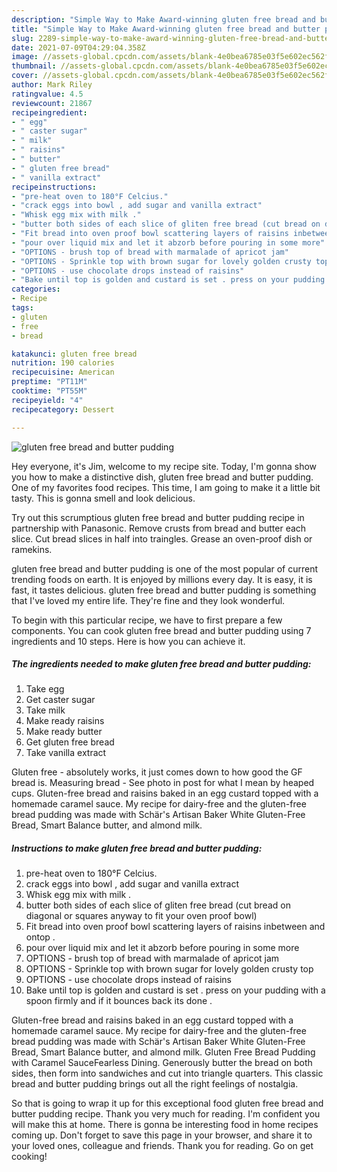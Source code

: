 ```yaml
---
description: "Simple Way to Make Award-winning gluten free bread and butter pudding"
title: "Simple Way to Make Award-winning gluten free bread and butter pudding"
slug: 2289-simple-way-to-make-award-winning-gluten-free-bread-and-butter-pudding
date: 2021-07-09T04:29:04.358Z
image: //assets-global.cpcdn.com/assets/blank-4e0bea6785e03f5e602ec562f230caae08da540cada707380b4fe1bbebba43da.png
thumbnail: //assets-global.cpcdn.com/assets/blank-4e0bea6785e03f5e602ec562f230caae08da540cada707380b4fe1bbebba43da.png
cover: //assets-global.cpcdn.com/assets/blank-4e0bea6785e03f5e602ec562f230caae08da540cada707380b4fe1bbebba43da.png
author: Mark Riley
ratingvalue: 4.5
reviewcount: 21867
recipeingredient:
- " egg"
- " caster sugar"
- " milk"
- " raisins"
- " butter"
- " gluten free bread"
- " vanilla extract"
recipeinstructions:
- "pre-heat oven to 180°F Celcius."
- "crack eggs into bowl , add sugar and vanilla extract"
- "Whisk egg mix with milk ."
- "butter both sides of each slice of gliten free bread (cut bread on diagonal or squares anyway to fit your oven proof bowl)"
- "Fit bread into oven proof bowl scattering layers of raisins inbetween and ontop ."
- "pour over liquid mix and let it abzorb before pouring in some more"
- "OPTIONS - brush top of bread with marmalade of apricot jam"
- "OPTIONS - Sprinkle top with brown sugar for lovely golden crusty top"
- "OPTIONS - use chocolate drops instead of raisins"
- "Bake until top is golden and custard is set . press on your pudding with a spoon firmly and if it bounces back its done ."
categories:
- Recipe
tags:
- gluten
- free
- bread

katakunci: gluten free bread 
nutrition: 190 calories
recipecuisine: American
preptime: "PT11M"
cooktime: "PT55M"
recipeyield: "4"
recipecategory: Dessert

---
```



![gluten free bread and butter pudding](//assets-global.cpcdn.com/assets/blank-4e0bea6785e03f5e602ec562f230caae08da540cada707380b4fe1bbebba43da.png)

Hey everyone, it's Jim, welcome to my recipe site. Today, I'm gonna show you how to make a distinctive dish, gluten free bread and butter pudding. One of my favorites food recipes. This time, I am going to make it a little bit tasty. This is gonna smell and look delicious.

Try out this scrumptious gluten free bread and butter pudding recipe in partnership with Panasonic. Remove crusts from bread and butter each slice. Cut bread slices in half into traingles. Grease an oven-proof dish or ramekins.

gluten free bread and butter pudding is one of the most popular of current trending foods on earth. It is enjoyed by millions every day. It is easy, it is fast, it tastes delicious. gluten free bread and butter pudding is something that I've loved my entire life. They're fine and they look wonderful.


To begin with this particular recipe, we have to first prepare a few components. You can cook gluten free bread and butter pudding using 7 ingredients and 10 steps. Here is how you can achieve it.

<!--inarticleads1-->

##### The ingredients needed to make gluten free bread and butter pudding:

1. Take  egg
1. Get  caster sugar
1. Take  milk
1. Make ready  raisins
1. Make ready  butter
1. Get  gluten free bread
1. Take  vanilla extract


Gluten free - absolutely works, it just comes down to how good the GF bread is. Measuring bread - See photo in post for what I mean by heaped cups. Gluten-free bread and raisins baked in an egg custard topped with a homemade caramel sauce. My recipe for dairy-free and the gluten-free bread pudding was made with Schär&#39;s Artisan Baker White Gluten-Free Bread, Smart Balance butter, and almond milk. 

<!--inarticleads2-->

##### Instructions to make gluten free bread and butter pudding:

1. pre-heat oven to 180°F Celcius.
1. crack eggs into bowl , add sugar and vanilla extract
1. Whisk egg mix with milk .
1. butter both sides of each slice of gliten free bread (cut bread on diagonal or squares anyway to fit your oven proof bowl)
1. Fit bread into oven proof bowl scattering layers of raisins inbetween and ontop .
1. pour over liquid mix and let it abzorb before pouring in some more
1. OPTIONS - brush top of bread with marmalade of apricot jam
1. OPTIONS - Sprinkle top with brown sugar for lovely golden crusty top
1. OPTIONS - use chocolate drops instead of raisins
1. Bake until top is golden and custard is set . press on your pudding with a spoon firmly and if it bounces back its done .


Gluten-free bread and raisins baked in an egg custard topped with a homemade caramel sauce. My recipe for dairy-free and the gluten-free bread pudding was made with Schär&#39;s Artisan Baker White Gluten-Free Bread, Smart Balance butter, and almond milk. Gluten Free Bread Pudding with Caramel SauceFearless Dining. Generously butter the bread on both sides, then form into sandwiches and cut into triangle quarters. This classic bread and butter pudding brings out all the right feelings of nostalgia. 

So that is going to wrap it up for this exceptional food gluten free bread and butter pudding recipe. Thank you very much for reading. I'm confident you will make this at home. There is gonna be interesting food in home recipes coming up. Don't forget to save this page in your browser, and share it to your loved ones, colleague and friends. Thank you for reading. Go on get cooking!
